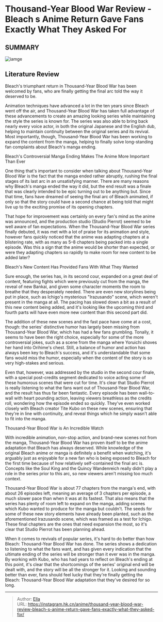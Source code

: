 # Thousand-Year Blood War Review - Bleach s Anime Return Gave Fans Exactly What They Asked For


## SUMMARY 

![iamge](https://static1.srcdn.com/wordpress/wp-content/uploads/2023/10/bleach-ichigo-zero.jpg)

## Literature Review

Bleach&#39;s triumphant return in Thousand-Year Blood War has been welcomed by fans, who are finally getting the final arc told the way it deserved to be.





Animation techniques have advanced a lot in the ten years since Bleach went off the air, and Thousand-Year Blood War has taken full advantage of these advancements to create an amazing looking series while maintaining the style the series is known for. The series was also able to bring back nearly every voice actor, in both the original Japanese and the English dub, helping to maintain continuity between the original series and its revival. Most importantly, though, Thousand-Year Blood War has been working to expand the content from the manga, helping to finally solve long-standing fan complaints about Bleach&#39;s manga ending.





 Bleach&#39;s Controversial Manga Ending Makes The Anime More Important Than Ever 
          

One thing that&#39;s important to consider when talking about Thousand-Year Blood War is the fact that the manga ended rather abruptly, rushing the final stages of its last arc in an unsatisfying manner. There are many reasons why Bleach&#39;s manga ended the way it did, but the end result was a finale that was clearly intended to be epic turning out to be anything but. Since that time, fans have dreamed of seeing the final arc of Bleach animated, if only so that the story could have a second chance at being told that might live up to the exciting promise of its opening chapters.

That hope for improvement was certainly on every fan&#39;s mind as the anime was announced, and the production studio (Studio Pierrot) seemed to be well aware of fan expectations. When the Thousand-Year Blood War series finally debuted, it was met with a lot of praise for its animation and style, however fans quickly noticed that the anime was adapting chapters at a blistering rate, with as many as 5–8 chapters being packed into a single episode. Was this a sign that the anime would be shorter than expected, or were they adapting chapters so rapidly to make room for new content to be added later?






 Bleach&#39;s New Content Has Provided Fans With What They Wanted 
          

Sure enough, the series has, in its second cour, expanded on a great deal of content, featuring fights which were previously cut from the manga, the reveal of new Bankai, and given some character moments the room to breathe that they desperately needed. There are even new storylines being put in place, such as Ichigo&#39;s mysterious &#34;Irazusando&#34; scene, which weren&#39;t present in the manga at all. The pacing has slowed down a bit as a result of this new content being added, and it&#39;s looking like the upcoming third and fourth parts will have even more new content than this second part did.

The addition of these new scenes and the fast pace have come at a cost, though: the series&#39; distinctive humor has largely been missing from Thousand-Year Blood War, which has had a few fans grumbling. Tonally, it seems to have been the right choice, especially for some of the more controversial jokes, such as a scene from the manga where Yoruichi shoves her hand into Orihime&#39;s chest. Still, a balance of humor and action has always been key to Bleach&#39;s success, and it&#39;s understandable that some fans would miss the humor, especially when the content of the story is so very high-stakes and serious.




Even that, however, was addressed by the studio in the second cour finale, with a special post-credits segment dedicated to voice acting some of these humorous scenes that were cut for time. It&#39;s clear that Studio Pierrot is really listening to what the fans want out of Thousand-Year Blood War, and the result has thus far been fantastic. Every episode has been wall-to-wall with heart pounding action, leaving viewers breathless as the credits roll, wondering how the episode ended so quickly. They&#39;ve even worked closely with Bleach creator Tite Kubo on these new scenes, ensuring that they&#39;re in line with continuity, and reveal things which he simply wasn&#39;t able to fit into the manga.



 Thousand-Year Blood War is An Incredible Watch 
          

With incredible animation, non-stop action, and brand-new scenes not from the manga, Thousand-Year Blood War has proven itself to be the anime adaptation that Bleach has always deserved. While knowledge of the original Bleach anime or manga is definitely a benefit when watching, it&#39;s arguably just as enjoyable for a new fan who is being exposed to Bleach for the first time because of how relatively self-contained the final arc is. Concepts like the Soul King and the Quincy Wandenreich really didn&#39;t play a role in the series prior to this arc, so new viewers aren&#39;t missing too much context.




Thousand-Year Blood War is about 77 chapters from the manga&#39;s end, with about 26 episodes left, meaning an average of 3 chapters per episode, a much slower pace than when it was at its fastest. That also means that the series has plenty of room left to expand on the manga, adding scenes which Kubo wanted to produce for the manga but couldn&#39;t. The seeds for some of these new story elements have already been planted, such as the aforementioned Irazusando scene, which was framed as a test for Ichigo. These final chapters are the ones that need expansion the most, so it&#39;s clear that Studio Pierrot has been planning ahead.

When it comes to revivals of popular series, it&#39;s hard to do better than how Bleach: Thousand-Year Blood War has done. The series shows a dedication to listening to what the fans want, and has given every indication that the ultimate ending of the series will be stronger than it ever was in the manga. By working with Kubo, who has had years to reflect on Bleach&#39;s ending at this point, it&#39;s clear that the shortcomings of the series&#39; original end will be dealt with, and the story will be all the stronger for it. Looking and sounding better than ever, fans should feel lucky that they&#39;re finally getting the Bleach: Thousand-Year Blood War adaptation that they&#39;ve desired for so long.






---

> Author: [Ella](https://instagram.hk.cn/)  
> URL: https://instagram.hk.cn/anime/thousand-year-blood-war-review-bleach-s-anime-return-gave-fans-exactly-what-they-asked-for/  


